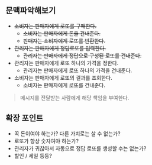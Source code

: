 ## 문맥파악해보기
- ~~소비자는 판매자에게 로또를 구매한다.~~
    - ~~소비자는 판매자에게 돈을 건내준다.~~
    - ~~판매자는 소비자에게 로또를 반환한다.~~
- ~~관리자는 판매자에게 정답로또를 입력한다.~~
    - ~~관리자는 판매자에게 정답으로 구성된 로또를 건내준다.~~
- 관리자는 판매자에게 로또 하나의 가격을 정한다.
    - 관리자는 판매자에게 로또 하나의 가격을 건내준다.
- 소비자는 판매자에게 로또의 결과를 조회한다.
    - 소비자는 판매자에게 로또를 건내준다.


> 메시지를 전달받는 사람에게 해당 책임을 부여한다.


## 확장 포인트
- 꼭 돈이여야 하는가? 다른 가치로는 살 수 없는가?
- 로또가 항상 숫자여야 하는가?
- 관리자가 귀찮아서 자동으로 정답 로또를 생성할 수는 없는가?
- 할인 / 세일 등등?

